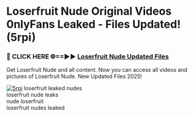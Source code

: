 # Loserfruit Nude Original Videos 0nlyFans Leaked - Files Updated! (5rpi)

<h3>🔴 CLICK HERE 🌐==►► <a href="https://tinyurl.com/yrmya6cz" rel="nofollow">Loserfruit Nude Updated Files</a></h3>

Get Loserfruit Nude and all content. Now you can access all videos and pictures of Loserfruit Nude. New Updated Files 2025!

[![5rpi](https://i.imgur.com/FMdXYCs.gif)](https://tinyurl.com/yrmya6cz)
loserfruit leaked nudes<br>
loserfruit nude leaks<br>
nude loserfruit<br>
loserfruit nudes leaked